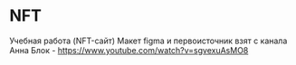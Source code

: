 # NFT
Учебная работа (NFT-сайт)
Макет figma и первоисточник взят с канала Анна Блок - https://www.youtube.com/watch?v=sgvexuAsMO8
